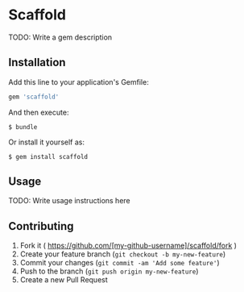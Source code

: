 # Scaffold

TODO: Write a gem description

## Installation

Add this line to your application's Gemfile:

```ruby
gem 'scaffold'
```

And then execute:

    $ bundle

Or install it yourself as:

    $ gem install scaffold

## Usage

TODO: Write usage instructions here

## Contributing

1. Fork it ( https://github.com/[my-github-username]/scaffold/fork )
2. Create your feature branch (`git checkout -b my-new-feature`)
3. Commit your changes (`git commit -am 'Add some feature'`)
4. Push to the branch (`git push origin my-new-feature`)
5. Create a new Pull Request

